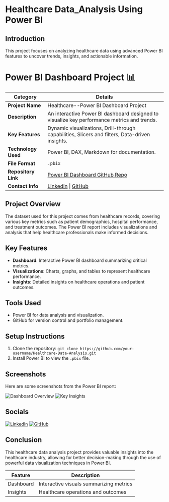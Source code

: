 
# Healthcare Data_Analysis Using Power BI

## Introduction
This project focuses on analyzing healthcare data using advanced Power BI features to uncover trends, insights, and actionable information.

# Power BI Dashboard Project 📊

| **Category**      | **Details**                                           |
|-------------------|-------------------------------------------------------|
| **Project Name**  | Healthcare--Power BI Dashboard Project                            |
| **Description**   | An interactive Power BI dashboard designed to visualize key performance metrics and trends. |
| **Key Features**  | Dynamic visualizations, Drill-through capabilities, Slicers and filters, Data-driven insights. |
| **Technology Used** | Power BI, DAX, Markdown for documentation.          |
| **File Format**   | `.pbix`                                               |
| **Repository Link** | [Power BI Dashboard GitHub Repo](#)                 |
| **Contact Info**  | [LinkedIn](#) \| [GitHub](#)                          |

## Project Overview
The dataset used for this project comes from healthcare records, covering various key metrics such as patient demographics, hospital performance, and treatment outcomes. The Power BI report includes visualizations and analysis that help healthcare professionals make informed decisions.

## Key Features
- **Dashboard**: Interactive Power BI dashboard summarizing critical metrics.
- **Visualizations**: Charts, graphs, and tables to represent healthcare performance.
- **Insights**: Detailed insights on healthcare operations and patient outcomes.

## Tools Used
- Power BI for data analysis and visualization.
- GitHub for version control and portfolio management.

## Setup Instructions
1. Clone the repository: `git clone https://github.com/your-username/Healthcare-Data-Analysis.git`
2. Install Power BI to view the `.pbix` file.

## Screenshots
Here are some screenshots from the Power BI report:

![Dashboard Overview](path_to_screenshot1)
![Key Insights](path_to_screenshot2)

## Socials

[![LinkedIn](https://img.shields.io/badge/LinkedIn-Profile-blue)](https://www.linkedin.com/in/your-linkedin-username)
[![GitHub](https://img.shields.io/badge/GitHub-Profile-black)](https://github.com/your-github-username)

## Conclusion
This healthcare data analysis project provides valuable insights into the healthcare industry, allowing for better decision-making through the use of powerful data visualization techniques in Power BI.

| Feature        | Description                             |
| -------------- | --------------------------------------- |
| Dashboard      | Interactive visuals summarizing metrics |
| Insights       | Healthcare operations and outcomes      |




